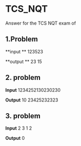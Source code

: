 # TCS_NQT
Answer for the TCS NQT exam of

1.Problem 
-----

**input **
123523

**output **
23
15

**2. problem**
------------

**Input**
1234252130230230

**Output**
10
23425232323

**3. problem**
-------------

**Input**
2
3
1
2

**Output**
0
